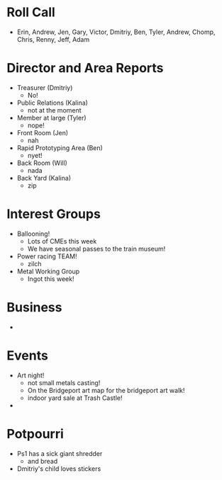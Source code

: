 # Roll Call

- Erin, Andrew, Jen, Gary, Victor, Dmitriy, Ben, Tyler, Andrew, Chomp, Chris, Renny, Jeff, Adam
# Director and Area Reports

- Treasurer (Dmitriy)
  - No!
- Public Relations (Kalina)
  - not at the moment
- Member at large (Tyler)
  - nope!
- Front Room (Jen)
  - nah
- Rapid Prototyping Area (Ben)
  - nyet!
- Back Room (Will)
  - nada
- Back Yard (Kalina)
  - zip
# Interest Groups
- Ballooning!
  - Lots of CMEs this week
  - We have seasonal passes to the train museum!
- Power racing TEAM!
  - zilch
- Metal Working Group
  - Ingot this week!
# Business
  - 
# Events
  - Art night!
    - not small metals casting!
    - On the Bridgeport art map for the bridgeport art walk!
    - indoor yard sale at Trash Castle!
  -
# Potpourri 
  - Ps1 has a sick giant shredder
    - and bread
  - Dmitriy's child loves stickers
 
